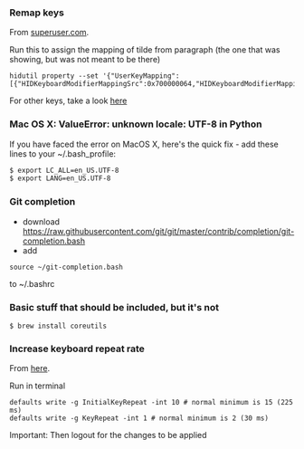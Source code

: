 ### Remap keys
From [superuser.com](https://superuser.com/a/1405422).

Run this to assign the mapping of tilde from paragraph (the one that was showing, but was not meant to be there)
```
hidutil property --set '{"UserKeyMapping":[{"HIDKeyboardModifierMappingSrc":0x700000064,"HIDKeyboardModifierMappingDst":0x700000035}]}'
```

For other keys, take a look [here](http://web.archive.org/web/20201211211934/https://developer.apple.com/library/archive/technotes/tn2450/_index.html)

### Mac OS X: ValueError: unknown locale: UTF-8 in Python

If you have faced the error on MacOS X, here's the quick fix - add these lines to your ~/.bash_profile:

```sh
$ export LC_ALL=en_US.UTF-8
$ export LANG=en_US.UTF-8
```


### Git completion
* download https://raw.githubusercontent.com/git/git/master/contrib/completion/git-completion.bash
* add 
```
source ~/git-completion.bash
```
to ~/.bashrc

### Basic stuff that should be included, but it's not
`$ brew install coreutils`

### Increase keyboard repeat rate
From [here](https://apple.stackexchange.com/a/83923).

Run in terminal
```
defaults write -g InitialKeyRepeat -int 10 # normal minimum is 15 (225 ms)
defaults write -g KeyRepeat -int 1 # normal minimum is 2 (30 ms)
```
Important: Then logout for the changes to be applied
